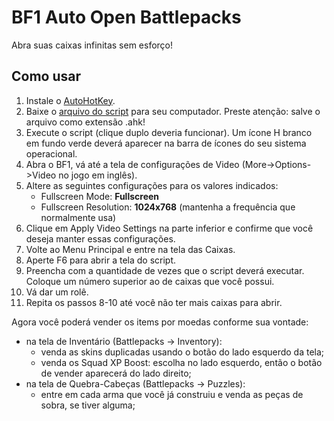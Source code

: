 # BF1 Auto Open Battlepacks

Abra suas caixas infinitas sem esforço!


## Como usar

1. Instale o [AutoHotKey](https://www.autohotkey.com/).
2. Baixe o [arquivo do script](https://gitlab.com/paulochf/bf1_auto_open_battlepacks/-/raw/master/opener.ahk) para seu computador. Preste atenção: salve o arquivo como extensão .ahk!
3. Execute o script (clique duplo deveria funcionar). Um ícone H branco em fundo verde deverá aparecer na barra de ícones do seu sistema operacional.
4. Abra o BF1, vá até a tela de configurações de Video (More->Options->Video no jogo em inglês).
5. Altere as seguintes configurações para os valores indicados:
    - Fullscreen Mode: **Fullscreen**
    - Fullscreen Resolution: **1024x768** (mantenha a frequência que normalmente usa)
6. Clique em Apply Video Settings na parte inferior e confirme que você deseja manter essas configurações.
7. Volte ao Menu Principal e entre na tela das Caixas.
8. Aperte F6 para abrir a tela do script.
9. Preencha com a quantidade de vezes que o script deverá executar. Coloque um número superior ao de caixas que você possui.
10. Vá dar um rolê.
11. Repita os passos 8-10 até você não ter mais caixas para abrir.

Agora você poderá vender os items por moedas conforme sua vontade:
- na tela de Inventário (Battlepacks -> Inventory):
    - venda as skins duplicadas usando o botão do lado esquerdo da tela;
    - venda os Squad XP Boost: escolha no lado esquerdo, então o botão de vender aparecerá do lado direito;
- na tela de Quebra-Cabeças (Battlepacks -> Puzzles):
    - entre em cada arma que você já construiu e venda as peças de sobra, se tiver alguma;
